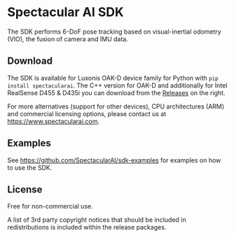 # Spectacular AI SDK

The SDK performs 6-DoF pose tracking based on visual-inertial odometry (VIO), the fusion of camera and IMU data.

## Download

The SDK is available for Luxonis OAK-D device family for Python with `pip install spectacularai`. The C++ version for OAK-D and additionally for Intel RealSense D455 & D435i you can download from the [Releases](https://github.com/SpectacularAI/sdk/releases) on the right.

For more alternatives (support for other devices), CPU architectures (ARM) and commercial licensing options, please contact us at https://www.spectacularai.com.

## Examples

See https://github.com/SpectacularAI/sdk-examples for examples on how to use the SDK.

## License

Free for non-commercial use.

A list of 3rd party copyright notices that should be included in redistributions is included within the release packages.
